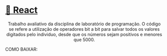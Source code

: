 <h1 align="BITSET">
    <a href="https://pt-br.reactjs.org/">🔗 React</a>
</h1>
<p align="center">Trabalho avaliativo da disciplina de laboratório de programação. O código se refere a utilização de operadores bit a bit para salvar todos os valores digitados pelo individuo, desde que os números sejam positivos e menores que 5000.</p>

COMO BAIXAR:

